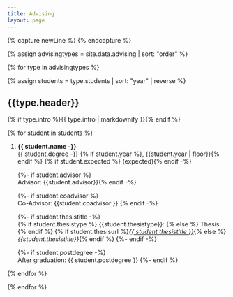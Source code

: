 ```yaml
---
title: Advising
layout: page
---
```



{% capture newLine %}
{% endcapture %}

{% assign advisingtypes = site.data.advising | sort: "order" %}


{% for type in advisingtypes %}

{% assign students = type.students | sort: "year" | reverse %}

## {{type.header}}

{% if type.intro %}{{ type.intro | markdownify }}{% endif %}

{% for student in students %}
1.  **{{ student.name -}}**
    <br />
    {{ student.degree -}}
    {% if student.year %}, {{student.year | floor}}{% endif %}
    {% if student.expected %} (expected){% endif -%}
    
    {%- if student.advisor %}<br /> Advisor: {{student.advisor}}{% endif -%}
    
    {%- if student.coadvisor %}<br /> Co-Advisor: {{student.coadvisor }} {% endif -%}
    
    {%- if student.thesistitle -%}
    <br />
    {% if student.thesistype %} {{student.thesistype}}: {% else %} Thesis: {% endif %}
    {% if student.thesisurl %}[*{{ student.thesistitle }}*]({{student.thesisurl}}){% else %}*{{student.thesistitle}}*{% endif %}
    {%- endif -%}
    
    {%- if student.postdegree -%}
    <br /> After graduation: {{ student.postdegree }}
    {%- endif %}
    
{% endfor %}

{% endfor %}
